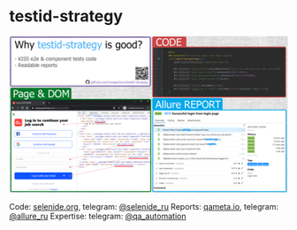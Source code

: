 # testid-strategy
![testid-strategy](testid-strategy.png)


Code: [selenide.org](https://selenide.org), telegram: [@selenide_ru](https://t.me/selenide_ru)
Reports: [qameta.io](https://qameta.io), telegram: [@allure_ru](https://t.me/allure_ru)
Expertise: telegram: [@qa_automation](https://t.me/qa_automation)